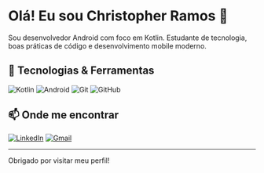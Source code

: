 #  Olá! Eu sou Christopher Ramos 👋

Sou desenvolvedor Android com foco em Kotlin. Estudante de tecnologia, boas práticas de código e desenvolvimento mobile moderno.

## 🚀 Tecnologias & Ferramentas

![Kotlin](https://img.shields.io/badge/-Kotlin-7F52FF?style=flat&logo=kotlin&logoColor=white)
![Android](https://img.shields.io/badge/-Android-3DDC84?style=flat&logo=android&logoColor=white)
![Git](https://img.shields.io/badge/-Git-F05032?style=flat&logo=git&logoColor=white)
![GitHub](https://img.shields.io/badge/-GitHub-181717?style=flat&logo=github&logoColor=white)

## 📫 Onde me encontrar

[![LinkedIn](https://img.shields.io/badge/-LinkedIn-0077B5?style=flat&logo=linkedin&logoColor=white)](https://linkedin.com/in/christopher-ramos01/)
[![Gmail](https://img.shields.io/badge/Gmail-D14836?style=for-the-flat&logo=gmail&logoColor=white)](https://mail.google.com/mail/u/1/#inbox)


---

 Obrigado por visitar meu perfil!
